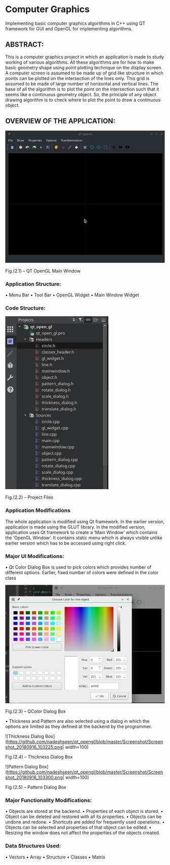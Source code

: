 # Computer Graphics
Implementing basic computer graphics algorithms in C++ using QT framework for GUI and OpenGL for implementing algorithms.

## ABSTRACT:
This is a computer graphics project in which an application is made to study working of various algorithms. All these algorithms are for how to make basic geometry shape using point plotting technique on the display screen. A computer screen is assumed to be made up of grid like structure in which points can be plotted on the intersection of the lines only.  This grid is assumed to be made of large number of horizontal and vertical lines. The base of all the algorithm is to plot the point on the intersection such that it seems like a continuous geometry object. So, the principle of any object drawing algorithm is to check where to plot the point to draw a continuous object.

## OVERVIEW OF THE APPLICATION:

![Application Screenshot](https://github.com/nadeshseen/qt_opengl/blob/master/Screenshot/Screenshot_20181031_173517.png)

Fig.(2.1) – QT OpenGL Main Window

### Application Structure:
  •	Menu Bar
  •	Tool Bar
  •	OpenGL Widget
  •	Main Window Widget

### Code Structure:

![Project Files](https://github.com/nadeshseen/qt_opengl/blob/master/Screenshot/Screenshot_20180916_110205.png)

Fig.(2.2) – Project Files

### Application Modifications

The whole application is modified using Qt framework. In the earlier version, application is made using the GLUT library. In the modified version, application uses Qt framework to create a ‘Main Window’ which contains the ‘OpenGL Window’. It contains static menu which is always visible unlike earlier version which has to be accessed using right click.

### Major UI Modifications:
  •	Qt Color Dialog Box is used to pick colors which provides number of different options. Earlier, fixed number of colors were defined in the color class

![QColor Dialog Box](https://github.com/nadeshseen/qt_opengl/blob/master/Screenshot/Screenshot_20180916_103146.png)

Fig.(2.3) – QColor Dialog Box

  •	Thickness and Pattern are also selected using a dialog in which the options are limited as they defined at the backend by the programmer.

![Thickness Dialog Box](https://github.com/nadeshseen/qt_opengl/blob/master/Screenshot/Screenshot_20180916_103225.png| width=100)

Fig.(2.4) – Thickness Dialog Box          

![Pattern Dialog Box](https://github.com/nadeshseen/qt_opengl/blob/master/Screenshot/Screenshot_20180916_103300.png| width=100)

 Fig.(2.5) – Pattern Dialog Box
 
 
### Major Functionality Modifications:
•	Objects are stored at the backend. 
•	Properties of each object is stored. 
•	Object can be deleted and restored with all its properties. 
•	Objects can be undone and redone. 
•	Shortcuts are added for frequently used operations. 
•	Objects can be selected and properties of that object can be edited. 
•	Resizing the window does not affect the properties of the objects created. 

### Data Structures Used:
• Vectors
• Array
• Structure
• Classes
• Matrix
